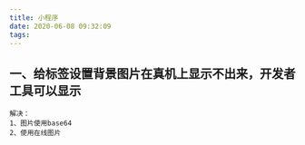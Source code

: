 ```yaml
---
title: 小程序
date: 2020-06-08 09:32:09
tags:
---
```


## 一、给标签设置背景图片在真机上显示不出来，开发者工具可以显示
    解决：
    1、图片使用base64
    2、使用在线图片
